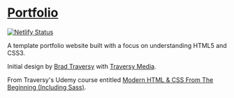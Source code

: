 # [Portfolio](https://www.nolanstrait.me/)

[![Netlify Status](https://api.netlify.com/api/v1/badges/14d6a124-3fae-455c-96c6-706238445acd/deploy-status)](https://app.netlify.com/sites/youthful-aryabhata-4c50b5/deploys)

A template portfolio website built with a focus on understanding HTML5 and CSS3.

Initial design by [Brad Traversy](https://github.com/bradtraversy) with [Traversy Media](http://traversymedia.com/).

From Traversy's Udemy course entitled [Modern HTML & CSS From The Beginning (Including Sass)](https://www.udemy.com/modern-html-css-from-the-beginning/).
